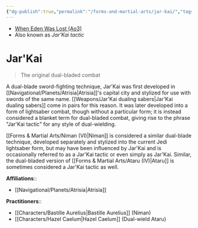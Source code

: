```yaml
---
{"dg-publish":true,"permalink":"/forms-and-martial-arts/jar-kai/","tags":["technique"],"noteIcon":"saber1"}
---
```


- [When Eden Was Lost (Ao3)](https://archiveofourown.org/works/19334440/chapters/45992584)
- Also known as *Jar'Kai tactic*
# Jar'Kai
>The original dual-bladed combat 

A dual-blade sword-fighting technique, Jar'Kai was first developed in [[Navigational/Planets/Atrisia\|Atrisia]]'s capital city and stylized for use with swords of the same name. [[Weapons/Jar'Kai dualing sabers\|Jar'Kai dualing sabers]] come in pairs for this reason. It was later developed into a form of lightsaber combat, though without a particular form; it is instead considered a blanket term for dual-bladed combat, giving rise to the phrase "Jar'Kai tactic" for any style of dual-wielding. 

[[Forms & Martial Arts/Niman (VI)\|Niman]] is considered a similar dual-blade technique, developed separately and stylized into the current Jedi lightsaber form, but may have been influenced by Jar'Kai and is occasionally referred to as a Jar'Kai tactic or even simply as Jar'Kai. Similar, the dual-bladed version of [[Forms & Martial Arts/Ataru (IV)\|Ataru]] is sometimes considered a Jar'Kai tactic as well. 

**Affiliations**::
- [[Navigational/Planets/Atrisia\|Atrisia]]

**Practitioners**::
- [[Characters/Bastille Aurelius\|Bastille Aurelius]] (Niman)
- [[Characters/Hazel Caelum\|Hazel Caelum]] (Dual-wield Ataru)

